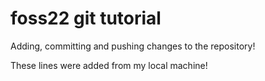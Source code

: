 # foss22 git tutorial

Adding, committing and pushing changes to the repository!

These lines were added from my local machine!
